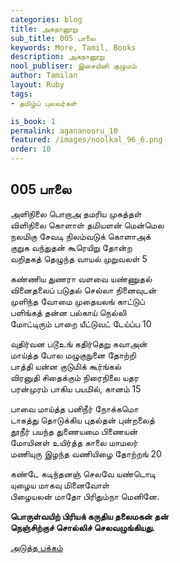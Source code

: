 ```yaml
---
categories: blog
title: அகநானூறு 
sub_title: 005 பாலை
keywords: More, Tamil, Books
description: அகநானூறு 
nool_publiser: இசையினி குழுமம்
author: Tamilan
layout: Ruby
tags: 
- தமிழ்ப் புலவர்கள் 

is_book: 1
permalink: agananooru_10
featured: /images/noolkal_96_6.png
order: 10
---
```



## 005 பாலை

அளிநிலை பொறாஅ தமரிய முகத்தள்  
விளிநிலை கொளாள் தமியளன் மென்மெல  
நலமிகு சேவடி நிலம்வடுக் கொளாஅக்  
குறுக வந்துதன் கூரெயிறு தோன்ற  
வறிதகத் தெழுந்த வாயல் முறுவலள் 5

கண்ணிய துணரா வளவை யண்ணுதல்  
வினைதலைப் படுதல் செல்லா நினைவுடன்  
முளிந்த வோமை முதையலங் காட்டுப்  
பளிங்கத் தன்ன பல்காய் நெல்லி  
மோட்டிரும் பாறை யீட்டுவட் டேய்ப்ப 10

வுதிர்வன படூஉங் கதிர்தெறு கவாஅன்  
மாய்த்த போல மழுகுநுனை தோற்றி  
பாத்தி யன்ன குடுமிக் கூர்ங்கல்  
விரனுதி சிதைக்கும் நிரைநிலை யதர  
பரன்முரம் பாகிய பயமில், கானம் 15

பாவை மாய்த்த பனிநீர் நோக்கமொ  
டாகத்து தொடுக்கிய புதல்தன் புன்றலைத்  
தூநீர் பயந்த துணையமை பிணையன்  
மோயினள் உயிர்த்த காலை மாமலர்  
மணியுரு இழந்த வணியிழை தோற்றங் 20

கண்டே கடிந்தனஞ் செலவே யண்டொடி  
யுழைய மாகவு மினைவோள்  
பிழையலன் மாதோ பிரிதும்நா மெனினே.

**பொருள்வயிற் பிரியக் கருதிய தலைமகன் தன்  
நெஞ்சிற்குச் சொல்லிச் செலவழுங்கியது.**

[அடுத்த பக்கம்](agananooru_11)